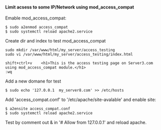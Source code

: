 #### Limit acsess to some IP/Network using mod_access_compat

Emable mod_access_compat:

    $ sudo a2enmod access_compat 
    $ sudo systemctl reload apache2.service

Create dir and index to test mod_access_compat

    sudo mkdir /var/www/html/my_server/access_testing
    sudo vi /var/www/html/my_server/access_testing/index.html

    shift+ctrl+v    <h1>This is the access testing page on Server3.com using mod_access_compat module.</h1>
    :wq

Add a new domane for test 

    $ sudo echo '127.0.0.1  my_server8.com' >> /etc/hosts

Add 'access_compat.conf' to '/etc/apache/site-avalable' 
and enable site:

    $ a2ensite access_compat.conf
    $ sudo systemctl reload apache2.service

Test by comment out & in '# Allow from 127.0.0.1' and reload apache.

